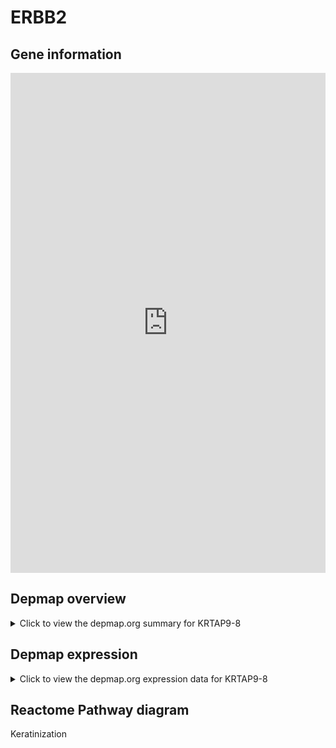 <h1>ERBB2</h1>

<h2>Gene information</h2>
<iframe src="https://depmap.org/portal/gene/KRTAP9-8?tab=about" style="border:none;width:100%;height:800px"></iframe>

<h2>Depmap overview</h2>
<details>
  <summary>Click to view the depmap.org summary for KRTAP9-8</summary>
  <iframe src="https://depmap.org/portal/gene/KRTAP9-8?tab=overview" style="border:none;width:100%;height:800px"></iframe>
</details>

<h2>Depmap expression</h2>
<details>
  <summary>Click to view the depmap.org expression data for KRTAP9-8</summary>
  <iframe src="https://depmap.org/portal/gene/KRTAP9-8?tab=characterization" style="border:none;width:100%;height:800px"></iframe>
</details>



<h2>Reactome Pathway diagram</h2>
Keratinization
<div id="diagramHolder"></div>

<script>
    //Creating the Reactome Diagram widget
    //Take into account a proxy needs to be set up in your server side pointing to www.reactome.org
    function onReactomeDiagramReady(){  //This function is automatically called when the widget code is ready to be used
        var diagram = Reactome.Diagram.create({
            "placeHolder" : "diagramHolder",
            "width" : 900,
            "height" : 500
        });

        //Initialising it to the "Hemostasis" pathway
        diagram.loadDiagram("R-HSA-6805567");

        //Adding different listeners

        diagram.onDiagramLoaded(function (loaded) {
            console.info("Loaded ", loaded);
            diagram.flagItems("BAD");
	    diagram.flagItems("Q92934");
            if (loaded == "R-HSA-6805567") diagram.selectItem("R-HSA-6805567");
        });

     }
</script>



